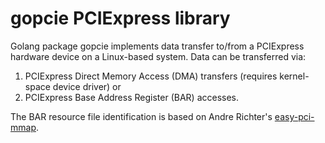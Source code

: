 # gopcie PCIExpress library

Golang package gopcie implements data transfer to/from a PCIExpress hardware
device on a Linux-based system. Data can be transferred via:

  1) PCIExpress Direct Memory Access (DMA) transfers (requires kernel-space
     device driver) or
  2) PCIExpress Base Address Register (BAR) accesses.

The BAR resource file identification is based on Andre Richter's
[easy-pci-mmap](https://github.com/andre-richter/easy-pci-mmap).

